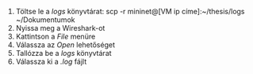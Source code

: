 1. Töltse le a _logs_ könyvtárat: scp -r mininet@[VM ip címe]:~/thesis/logs 
   ~/Dokumentumok
2. Nyissa meg a Wireshark-ot
2. Kattintson a _File_ menüre
3. Válassza az _Open_ lehetőséget
4. Tallózza be a _logs_ könyvtárat
5. Válassza ki a _.log_ fájlt
